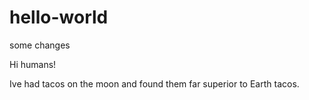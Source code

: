 # hello-world
some changes

Hi humans!

Ive had tacos on the moon and found them far superior to Earth tacos. 
